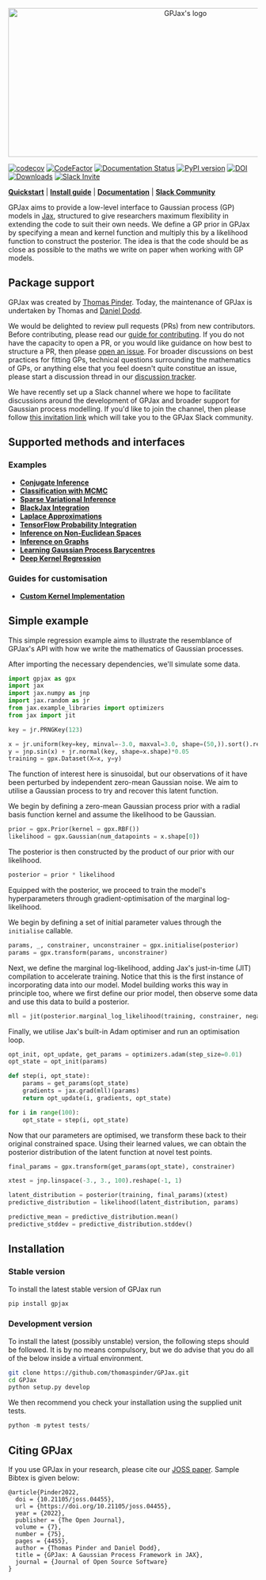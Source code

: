 <!-- <h1 align='center'>GPJax</h1>
<h2 align='center'>Gaussian processes in Jax.</h2> -->
<p align="center">
<img width="700" height="300" src="https://github.com/thomaspinder/GPJax/raw/master/docs/_static/gpjax_logo.svg" alt="GPJax's logo">
</p>

[![codecov](https://codecov.io/gh/thomaspinder/gpjax/branch/master/graph/badge.svg?token=DM1DRDASU2)](https://codecov.io/gh/thomaspinder/gpjax)
[![CodeFactor](https://www.codefactor.io/repository/github/thomaspinder/gpjax/badge)](https://www.codefactor.io/repository/github/thomaspinder/gpjax)
[![Documentation Status](https://readthedocs.org/projects/gpjax/badge/?version=latest)](https://gpjax.readthedocs.io/en/latest/?badge=latest)
[![PyPI version](https://badge.fury.io/py/GPJax.svg)](https://badge.fury.io/py/GPJax)
[![DOI](https://joss.theoj.org/papers/10.21105/joss.04455/status.svg)](https://doi.org/10.21105/joss.04455)
[![Downloads](https://pepy.tech/badge/gpjax)](https://pepy.tech/project/gpjax)
[![Slack Invite](https://img.shields.io/badge/Slack_Invite--blue?style=social&logo=slack)](https://join.slack.com/t/gpjax/shared_invite/zt-1da57pmjn-rdBCVg9kApirEEn2E5Q2Zw)


[**Quickstart**](#simple-example)
| [**Install guide**](#installation)
| [**Documentation**](https://gpjax.readthedocs.io/en/latest/)
| [**Slack Community**](https://join.slack.com/t/gpjax/shared_invite/zt-1da57pmjn-rdBCVg9kApirEEn2E5Q2Zw)

GPJax aims to provide a low-level interface to Gaussian process (GP) models in [Jax](https://github.com/google/jax), structured to give researchers maximum flexibility in extending the code to suit their own needs. We define a GP prior in GPJax by specifying a mean and kernel function and multiply this by a likelihood function to construct the posterior. The idea is that the code should be as close as possible to the maths we write on paper when working with GP models.

## Package support

GPJax was created by [Thomas Pinder](https://github.com/thomaspinder). Today, the maintenance of GPJax is undertaken by Thomas and [Daniel Dodd](https://github.com/Daniel-Dodd).

We would be delighted to review pull requests (PRs) from new contributors. Before contributing, please read our [guide for contributing](https://github.com/thomaspinder/GPJax/blob/master/CONTRIBUTING.md). If you do not have the capacity to open a PR, or you would like guidance on how best to structure a PR, then please [open an issue](https://github.com/thomaspinder/GPJax/issues/new/choose). For broader discussions on best practices for fitting GPs, technical questions surrounding the mathematics of GPs, or anything else that you feel doesn't quite constitue an issue, please start a discussion thread in our [discussion tracker](https://github.com/thomaspinder/GPJax/discussions).

We have recently set up a Slack channel where we hope to facilitate discussions around the development of GPJax and broader support for Gaussian process modelling. If you'd like to join the channel, then please follow [this invitation link](https://join.slack.com/t/gpjax/shared_invite/zt-1da57pmjn-rdBCVg9kApirEEn2E5Q2Zw) which will take you to the GPJax Slack community.

## Supported methods and interfaces

### Examples

- [**Conjugate Inference**](https://gpjax.readthedocs.io/en/latest/nbs/regression.html)
- [**Classification with MCMC**](https://gpjax.readthedocs.io/en/latest/nbs/classification.html)
- [**Sparse Variational Inference**](https://gpjax.readthedocs.io/en/latest/nbs/uncollapsed_vi.html)
- [**BlackJax Integration**](https://gpjax.readthedocs.io/en/latest/nbs/classification.html)
- [**Laplace Approximations**](https://gpjax.readthedocs.io/en/latest/nbs/classification.html#Laplace-approximation)
- [**TensorFlow Probability Integration**](https://gpjax.readthedocs.io/en/latest/nbs/tfp_integration.html)
- [**Inference on Non-Euclidean Spaces**](https://gpjax.readthedocs.io/en/latest/nbs/kernels.html#Custom-Kernel)
- [**Inference on Graphs**](https://gpjax.readthedocs.io/en/latest/nbs/graph_kernels.html)
- [**Learning Gaussian Process Barycentres**](https://gpjax.readthedocs.io/en/latest/nbs/graph_kernels.html)
- [**Deep Kernel Regression**](https://gpjax.readthedocs.io/en/latest/nbs/haiku.html)

### Guides for customisation

- [**Custom Kernel Implementation**](https://gpjax.readthedocs.io/en/latest/nbs/kernels.html#Custom-Kernel)

## Simple example

This simple regression example aims to illustrate the resemblance of GPJax's API with how we write the mathematics of Gaussian processes.

After importing the necessary dependencies, we'll simulate some data.

```python
import gpjax as gpx
import jax
import jax.numpy as jnp
import jax.random as jr
from jax.example_libraries import optimizers
from jax import jit

key = jr.PRNGKey(123)

x = jr.uniform(key=key, minval=-3.0, maxval=3.0, shape=(50,)).sort().reshape(-1, 1)
y = jnp.sin(x) + jr.normal(key, shape=x.shape)*0.05
training = gpx.Dataset(X=x, y=y)
```

The function of interest here is sinusoidal, but our observations of it have been perturbed by independent zero-mean Gaussian noise. We aim to utilise a Gaussian process to try and recover this latent function.

We begin by defining a zero-mean Gaussian process prior with a radial basis function kernel and assume the likelihood to be Gaussian.

```python
prior = gpx.Prior(kernel = gpx.RBF())
likelihood = gpx.Gaussian(num_datapoints = x.shape[0])
```

The posterior is then constructed by the product of our prior with our likelihood.

```python
posterior = prior * likelihood
```

Equipped with the posterior, we proceed to train the model's hyperparameters through gradient-optimisation of the marginal log-likelihood.

We begin by defining a set of initial parameter values through the `initialise` callable.

```python
params, _, constrainer, unconstrainer = gpx.initialise(posterior)
params = gpx.transform(params, unconstrainer)
```

Next, we define the marginal log-likelihood, adding Jax's just-in-time (JIT) compilation to accelerate training. Notice that this is the first instance of incorporating data into our model. Model building works this way in principle too, where we first define our prior model, then observe some data and use this data to build a posterior.

```python
mll = jit(posterior.marginal_log_likelihood(training, constrainer, negative=True))
```

Finally, we utilise Jax's built-in Adam optimiser and run an optimisation loop.

```python
opt_init, opt_update, get_params = optimizers.adam(step_size=0.01)
opt_state = opt_init(params)

def step(i, opt_state):
    params = get_params(opt_state)
    gradients = jax.grad(mll)(params)
    return opt_update(i, gradients, opt_state)

for i in range(100):
    opt_state = step(i, opt_state)
```

Now that our parameters are optimised, we transform these back to their original constrained space. Using their learned values, we can obtain the posterior distribution of the latent function at novel test points.

```python
final_params = gpx.transform(get_params(opt_state), constrainer)

xtest = jnp.linspace(-3., 3., 100).reshape(-1, 1)

latent_distribution = posterior(training, final_params)(xtest)
predictive_distribution = likelihood(latent_distribution, params)

predictive_mean = predictive_distribution.mean()
predictive_stddev = predictive_distribution.stddev()
```

## Installation

### Stable version

To install the latest stable version of GPJax run

```bash
pip install gpjax
```

### Development version

To install the latest (possibly unstable) version, the following steps should be followed. It is by no means compulsory, but we do advise that you do all of the below inside a virtual environment.

```bash
git clone https://github.com/thomaspinder/GPJax.git
cd GPJax
python setup.py develop
```

We then recommend you check your installation using the supplied unit tests.

```python
python -m pytest tests/
```


## Citing GPJax

If you use GPJax in your research, please cite our [JOSS paper](https://joss.theoj.org/papers/10.21105/joss.04455#). Sample Bibtex is given below:
```
@article{Pinder2022,
  doi = {10.21105/joss.04455},
  url = {https://doi.org/10.21105/joss.04455},
  year = {2022},
  publisher = {The Open Journal},
  volume = {7},
  number = {75},
  pages = {4455},
  author = {Thomas Pinder and Daniel Dodd},
  title = {GPJax: A Gaussian Process Framework in JAX},
  journal = {Journal of Open Source Software}
}
```
